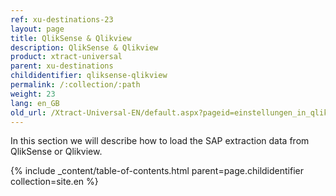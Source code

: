 ```yaml
---
ref: xu-destinations-23
layout: page
title: QlikSense & Qlikview
description: QlikSense & Qlikview
product: xtract-universal
parent: xu-destinations
childidentifier: qliksense-qlikview
permalink: /:collection/:path
weight: 23
lang: en_GB
old_url: /Xtract-Universal-EN/default.aspx?pageid=einstellungen_in_qlik_sense
---
```


In this section we will describe how to load the SAP extraction data from QlikSense or Qlikview.

{% include _content/table-of-contents.html parent=page.childidentifier collection=site.en %}
